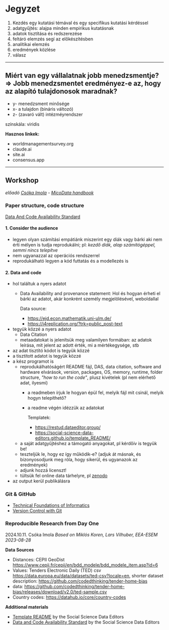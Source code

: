 # Jegyzet

1. Kezdés egy kutatási témával és egy specifikus kutatási kérdéssel
2. adatgyűjtés: alajpa minden empirikus kutatásnak
3. adatok tisztítása és redszerezése 
4. feltáró elemzés segí az előkészítésben
5. analitikai elemzés 
6. eredmények közlése
7. válasz

-------------------------------------------------------------------------


## Miért van egy vállalatnak jobb menedzsmentje? => Jobb menedzsmentet eredményez-e az, hogy az alapító tulajdonosok maradnak?

- y- menedzsment minősége
- x- a tulajdon (bináris változó)
- z- (zavaró vált) intézméyrendszer

színskála: viridis

**Hasznos linkek:**
- worldmanagementsurvey.org
- claude.ai
- site.ai
- consensus.app


-------------------------------------------------------------------------------

## Workshop
*előadó [Csóka Imola](https://csokaimola.github.io) - [MicoData handbook](https://handbook.microdata.io)*

### Paper structure, code structure
[Data And Code Availability Standard](https://datacodestandard.org/)

#### 1. Consider the audience
- legyen olyan számítási empátiánk miszerint egy diák vagy bárki aki nem érti mélyen is tudja reprodukálni; pl: *kezdő diák, alap számítógéppel, semmi nincs telepítve*
- nem ugyanazzal az operációs rendszerrel
- reprodukálható legyen a kód futtatás és a modellezés is

#### 2. Data and code 
- hol találtuk a nyers adatot
    - Data Availability and provenance statement: Hol és hogyan érheti el bárki az adatot, akár konkrént személy megjelölésével, weboldallal
    
      Data source: 
        - https://ejd.econ.mathematik.uni-ulm.de/
        - https://i4replication.org/?trk=public_post-text 
- tegyük közzé a nyers adatot
    - Data Citation
    - metaadatokat is jelenítsük meg valamilyen formában: az adatok leírása, mit jelent az adott érték, mi a mértékegysége, stb
- az adat tisztító kódot is tegyük közzé
- a tisztított adatot is tegyük közzé
- a kész programot is
    - reprodukálhatóságért README fájl, DAS, data citation, software and hardware elvárások, version, packages, OS, memory, runtime, folder structure, *"how to run the code"*, plusz kivételek (pl nem elérhető adat, ilyesmi) 
        - a readmeben írjuk le hogyan épül fel, melyik fájl mit csinál, melyik hogyn telepíthető?
        - a readme végén idézzük az adatokat
        
          Templatek:
            - https://restud.dataeditor.group/
            - https://social-science-data-editors.github.io/template_README/
    - a saját adatgyűjtéshez a támogató anyagokat, pl kérdőív is tegyük be!
    - teszteljük le, hogy ez így működik-e? (adjuk át másnak, és bizonyosodjunk meg róla, hogy sikerül, és ugyanazok az eredmények)
    - adjunk hozzá licenszt!
    - tültsük fel online data tárhelyre, pl [zenodo](https://zenodo.org/)
- az output kerül publikálásra

### Git & GitHub
- [Technical Foundations of Informatics](https://info201.github.io/)
- [Version Control with Git](https://dlstrong.github.io/git-novice)

### Reproducible Research from Day One

2024.10.11. Csóka Imola
*Based on Miklós Koren, Lars Vilhuber, EEA-ESEM 2023-08-28*

**Data Sources**
- Distances: CEPII GeoDist https://www.cepii.fr/cepii/en/bdd_modele/bdd_modele_item.asp?id=6 
- Values: Tenders Electronic Daily (TED) csv https://data.europa.eu/data/datasets/ted-csv?locale=en, shorter dataset description: https://github.com/codedthinking/tender-home-bias
- data: https://github.com/codedthinking/tender-home-bias/releases/download/v2.0/ted-sample.csv 
- Country codes: https://datahub.io/core/country-codes

**Additional materials**
- [Template README](https://social-science-data-editors.github.io/template_README/) by the Social Science Data Editors 
- [Data and Code Availability Standard](https://datacodestandard.org/) by the Social Science Data Editors


